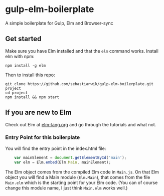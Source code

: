 # gulp-elm-boilerplate
A simple boilerplate for Gulp, Elm and Browser-sync

## Get started
Make sure you have Elm installed and that the ```elm``` command works.
Install elm with npm:
```
npm install -g elm
```

Then to install this repo:
```
git clone https://github.com/sebastianwik/gulp-elm-boilerplate.git project
cd project
npm install && npm start
```

## If you are new to Elm

Check out Elm at [elm-lang.org](http://elm-lang.org/)
and go through the tutorials and what not.

### Entry Point for this boilerplate
You will find the entry point in the index.html file:

```javascript
    var mainElement = document.getElementById('main');
    var elm = Elm.embed(Elm.Main, mainElement);
```

The Elm object comes from the compiled Elm code in ```Main.js```.
On that Elm object you will find a Main module (```Elm.Main```), that comes from the file ```Main.elm``` which is the starting point for your Elm code.
(You can of course change this module name, I just think ```Main.elm``` works well.)